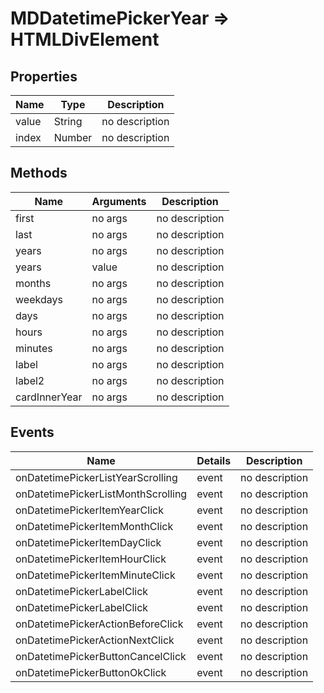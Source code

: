 # MDDatetimePickerYear => HTMLDivElement

## Properties
Name | Type | Description
--- | --- | ---
value | String | no description
index | Number | no description

## Methods
Name | Arguments | Description
--- | --- | ---
first | no args | no description
last | no args | no description
years | no args | no description
years | value | no description
months | no args | no description
weekdays | no args | no description
days | no args | no description
hours | no args | no description
minutes | no args | no description
label | no args | no description
label2 | no args | no description
cardInnerYear | no args | no description

## Events
Name | Details | Description
--- | --- | ---
onDatetimePickerListYearScrolling | event | no description
onDatetimePickerListMonthScrolling | event | no description
onDatetimePickerItemYearClick | event | no description
onDatetimePickerItemMonthClick | event | no description
onDatetimePickerItemDayClick | event | no description
onDatetimePickerItemHourClick | event | no description
onDatetimePickerItemMinuteClick | event | no description
onDatetimePickerLabelClick | event | no description
onDatetimePickerLabelClick | event | no description
onDatetimePickerActionBeforeClick | event | no description
onDatetimePickerActionNextClick | event | no description
onDatetimePickerButtonCancelClick | event | no description
onDatetimePickerButtonOkClick | event | no description

